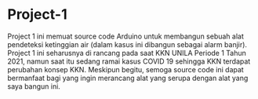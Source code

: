 # Project-1
Project 1 ini memuat source code Arduino untuk membangun sebuah alat pendeteksi ketinggian air (dalam kasus ini dibangun sebagai alarm banjir). Project 1 ini seharusnya di rancang pada saat KKN UNILA Periode 1 Tahun 2021, namun saat itu sedang ramai kasus COVID 19 sehingga KKN terdapat perubahan konsep KKN. Meskipun begitu, semoga source code ini dapat bermanfaat bagi yang ingin merancang alat yang serupa dengan alat yang saya bangun ini.
